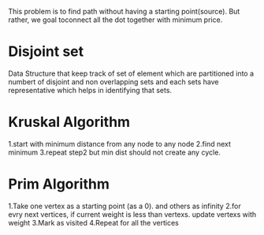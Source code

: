 This problem is to find path without having a starting point(source).
But rather, we goal toconnect all the dot together with minimum price.

# Disjoint set
Data Structure that keep track of set of element which are partitioned into a numbert of disjoint
and non overlapping sets and each sets have representative which helps in identifying that sets.

# Kruskal Algorithm
1.start with minimum distance from any node to any node
2.find next minimum
3.repeat step2 but min dist should not create any cycle.

# Prim Algorithm
1.Take one vertex as a starting point (as a 0). and others as infinity
2.for evry next vertices, if current weight is less than vertexs. update vertexs with weight
3.Mark as visited
4.Repeat for all the vertices